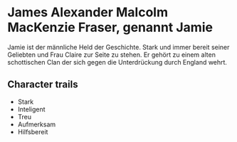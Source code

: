 # James Alexander Malcolm MacKenzie Fraser, genannt Jamie
Jamie ist der männliche Held der Geschichte. Stark und immer bereit seiner Geliebten und Frau Claire zur Seite
zu stehen. Er gehört zu einem alten schottischen Clan der sich gegen die Unterdrückung durch England wehrt.

## Character trails
* Stark
* Inteligent
* Treu
* Aufmerksam
* Hilfsbereit
